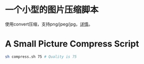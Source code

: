 # 一个小型的图片压缩脚本

使用convert压缩，支持png/jpeg/jpg，[详情](https://www.cnblogs.com/6b7b5fc3/p/12883281.html)。

# A Small Picture Compress Script

```bash
sh compress.sh 75 # Quality is 75
```
